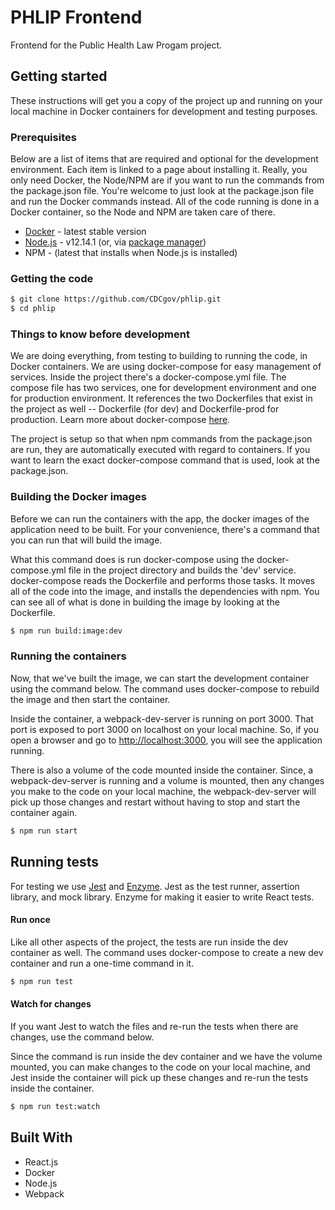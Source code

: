 # PHLIP Frontend
Frontend for the Public Health Law Progam project.

## Getting started
These instructions will get you a copy of the project up and running on your local machine in Docker containers for 
development and testing purposes. 

### Prerequisites
Below are a list of items that are required and optional for the development environment. Each item is linked to a page about installing it. Really, you only need Docker, the Node/NPM are if you want to run the commands from the package.json file. You're welcome to just look at the package.json file and run the Docker commands instead. All of the code running is done in a Docker container, so the Node and NPM are taken care of there.
 
* [Docker](https://docs.docker.com/engine/installation/ "Installing Docker") - latest stable version
* [Node.js](https://nodejs.org/en/download/current/ "Installing Node") - v12.14.1
  (or, via [package manager](https://nodejs.org/en/download/package-manager/ "Installing Node via Package Manager"))
* NPM - (latest that installs when Node.js is installed)

### Getting the code
```bash
$ git clone https://github.com/CDCgov/phlip.git
$ cd phlip
```

### Things to know before development
We are doing everything, from testing to building to running the code, in Docker containers. We are using docker-compose
for easy management of services. Inside the project there's a docker-compose.yml file. The compose file has two services, 
one for development environment and one for production environment. It references the two Dockerfiles that exist in the 
project as well -- Dockerfile (for dev) and Dockerfile-prod for production. Learn more about docker-compose [here](https://docs.docker.com/compose/ "Docker compose").

The project is setup so that when npm commands from the package.json are run, they are automatically executed 
with regard to containers. If you want to learn the exact docker-compose command that is used, look at the package.json.

### Building the Docker images
Before we can run the containers with the app, the docker images of the application need to be built. For your convenience,
there's a command that you can run that will build the image. 

What this command does is run docker-compose using the docker-compose.yml file in the project directory and builds the 
'dev' service. docker-compose reads the Dockerfile and performs those tasks. It moves all of the code into the image, 
and installs the dependencies with npm. You can see all of what is done in building the image by looking at the Dockerfile. 

```bash
$ npm run build:image:dev
```

### Running the containers
Now, that we've built the image, we can start the development container using the command below. The command uses 
docker-compose to rebuild the image and then start the container. 

Inside the container, a webpack-dev-server is running on port 3000. That port is exposed to port 3000 on localhost on 
your local machine. So, if you open a browser and go to <http://localhost:3000>, you will see the application running. 

There is also a volume of the code mounted inside the container. Since, a webpack-dev-server is running and a volume is
mounted, then any changes you make to the code on your local machine, the webpack-dev-server will pick up those changes
and restart without having to stop and start the container again. 

```bash
$ npm run start
```

## Running tests
For testing we use [Jest] and [Enzyme]. Jest as the test runner, assertion library, and mock library. Enzyme for making it 
easier to write React tests. 

#### Run once
Like all other aspects of the project, the tests are run inside the dev container as well. The command uses docker-compose
to create a new dev container and run a one-time command in it. 

```bash
$ npm run test
```

#### Watch for changes
If you want Jest to watch the files and re-run the tests when there are changes, use the command below. 

Since the command is run inside the dev container and we have the volume mounted, you can make changes to the code on 
your local machine, and Jest inside the container will pick up these changes and re-run the tests inside the container.

```bash
$ npm run test:watch
```

## Built With
* React.js
* Docker
* Node.js
* Webpack

[Jest]: https://facebook.github.io/jest/ "Jest"
[Enzyme]: http://airbnb.io/enzyme/ "Enzyme"